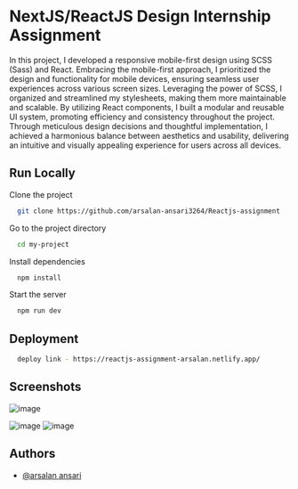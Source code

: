 
# NextJS/ReactJS Design Internship Assignment


In this project, I developed a responsive mobile-first design using SCSS (Sass) and React. Embracing the mobile-first approach, I prioritized the design and functionality for mobile devices, ensuring seamless user experiences across various screen sizes. Leveraging the power of SCSS, I organized and streamlined my stylesheets, making them more maintainable and scalable. By utilizing React components, I built a modular and reusable UI system, promoting efficiency and consistency throughout the project. Through meticulous design decisions and thoughtful implementation, I achieved a harmonious balance between aesthetics and usability, delivering an intuitive and visually appealing experience for users across all devices.
## Run Locally

Clone the project

```bash
  git clone https://github.com/arsalan-ansari3264/Reactjs-assignment
```

Go to the project directory

```bash
  cd my-project
```

Install dependencies

```bash
  npm install
```

Start the server

```bash
  npm run dev
```


## Deployment



```bash
  deploy link - https://reactjs-assignment-arsalan.netlify.app/
```


## Screenshots
![image](https://github.com/arsalan-ansari3264/Reactjs-assignment/assets/123856997/311b6847-1cbd-40e1-a6bb-5000cf7c8356)

![image](https://github.com/arsalan-ansari3264/Reactjs-assignment/assets/123856997/05eaf757-53a1-4013-9c14-ec503d545b07)
![image](https://github.com/arsalan-ansari3264/Reactjs-assignment/assets/123856997/ec8c9c89-16ba-4c2b-b719-fa6507d8e0ea)


## Authors

- [@arsalan ansari](https://github.com/arsalan-ansari3264)

